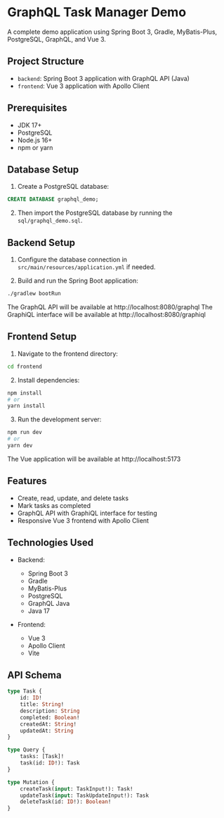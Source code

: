 # GraphQL Task Manager Demo

A complete demo application using Spring Boot 3, Gradle, MyBatis-Plus, PostgreSQL, GraphQL, and Vue 3.

## Project Structure

- `backend`: Spring Boot 3 application with GraphQL API (Java)
- `frontend`: Vue 3 application with Apollo Client

## Prerequisites

- JDK 17+
- PostgreSQL
- Node.js 16+
- npm or yarn

## Database Setup

1. Create a PostgreSQL database:

```sql
CREATE DATABASE graphql_demo;
```

2. Then import the PostgreSQL database by running the `sql/graphql_demo.sql`.

## Backend Setup

1. Configure the database connection in `src/main/resources/application.yml` if needed.

2. Build and run the Spring Boot application:

```bash
./gradlew bootRun
```

The GraphQL API will be available at http://localhost:8080/graphql
The GraphiQL interface will be available at http://localhost:8080/graphiql

## Frontend Setup

1. Navigate to the frontend directory:

```bash
cd frontend
```

2. Install dependencies:

```bash
npm install
# or
yarn install
```

3. Run the development server:

```bash
npm run dev
# or
yarn dev
```

The Vue application will be available at http://localhost:5173

## Features

- Create, read, update, and delete tasks
- Mark tasks as completed
- GraphQL API with GraphiQL interface for testing
- Responsive Vue 3 frontend with Apollo Client

## Technologies Used

- Backend:
  - Spring Boot 3
  - Gradle
  - MyBatis-Plus
  - PostgreSQL
  - GraphQL Java
  - Java 17

- Frontend:
  - Vue 3
  - Apollo Client
  - Vite

## API Schema

```graphql
type Task {
    id: ID!
    title: String!
    description: String
    completed: Boolean!
    createdAt: String!
    updatedAt: String
}

type Query {
    tasks: [Task]!
    task(id: ID!): Task
}

type Mutation {
    createTask(input: TaskInput!): Task!
    updateTask(input: TaskUpdateInput!): Task
    deleteTask(id: ID!): Boolean!
}
```